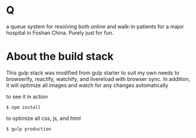 # Q
a queue system for resolving both online and walk-in patients for a major hospital in Foshan China. Purely just for fun.

# About the build stack
This gulp stack was modified from gulp starter to suit my own needs to browserify, reactify, watchify, and livereload with browser sync. In addition, it will optimize all images and watch for any changes automatically


to see it in action

```
$ npm install
```

to optimize all css, js, and html

```
$ gulp production
```
